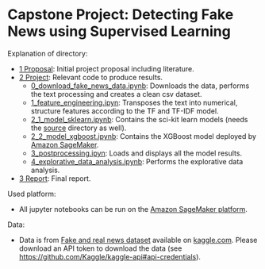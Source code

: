 # Capstone Project: Detecting Fake News using Supervised Learning

Explanation of directory:

- [1 Proposal](https://github.com/benjaminperucco/udacity-nano-mle/tree/master/5%20Capstone/1%20Proposal): Initial project proposal including literature.
- [2 Project](https://github.com/benjaminperucco/udacity-nano-mle/tree/master/5%20Capstone/2%20Project): Relevant code to produce results.
	- [0_download_fake_news_data.ipynb](https://github.com/benjaminperucco/udacity-nano-mle/blob/master/5%20Capstone/2%20Project/0_download_fake_news_data.ipynb): Downloads the data, performs the text processing and creates a clean csv dataset.
	- [1_feature_engineering.ipyn](https://github.com/benjaminperucco/udacity-nano-mle/blob/master/5%20Capstone/2%20Project/1_feature_engineering.ipynb): Transposes the text into numerical, structure features according to the TF and TF-IDF model.
	- [2_1_model_sklearn.ipynb](https://github.com/benjaminperucco/udacity-nano-mle/blob/master/5%20Capstone/2%20Project/2_1_model_sklearn.ipynb): Contains the sci-kit learn models (needs the [source](https://github.com/benjaminperucco/udacity-nano-mle/tree/master/5%20Capstone/2%20Project/source) directory as well).
	- [2_2_model_xgboost.ipynb](https://github.com/benjaminperucco/udacity-nano-mle/blob/master/5%20Capstone/2%20Project/2_2_model_xgboost.ipynb): Contains the XGBoost model deployed by [Amazon SageMaker](https://aws.amazon.com/sagemaker).
	- [3_postprocessing.ipyn](https://github.com/benjaminperucco/udacity-nano-mle/blob/master/5%20Capstone/2%20Project/3_postprocessing.ipynb): Loads and displays all the model results.
	- [4_explorative_data_analysis.ipynb](https://github.com/benjaminperucco/udacity-nano-mle/blob/master/5%20Capstone/2%20Project/4_explorative_data_analysis.ipynb): Performs the explorative data analysis.
- [3 Report](https://github.com/benjaminperucco/udacity-nano-mle/tree/master/5%20Capstone/3%20Report): Final report.

Used platform:

- All jupyter notebooks can be run on the [Amazon SageMaker platform](https://aws.amazon.com/sagemaker).

Data:

- Data is from [Fake and real news dataset](https://www.kaggle.com/clmentbisaillon/fake-and-real-news-dataset)
available on [kaggle.com](https://www.kaggle.com). Please download an API token to download
the data (see https://github.com/Kaggle/kaggle-api#api-credentials).
